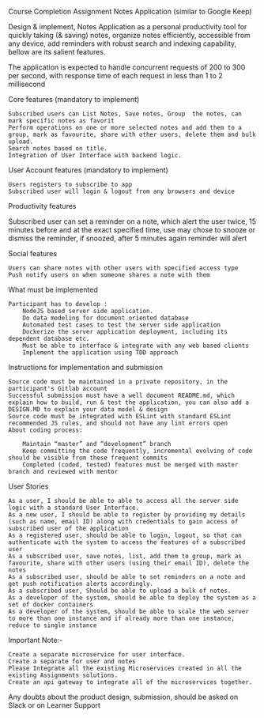 Course Completion Assignment
Notes Application (similar to Google Keep)

Design & implement, Notes Application as a personal productivity tool for quickly taking (& saving) notes, organize notes efficiently, accessible from any device, add reminders with robust search and indexing capability, bellow are its salient features.
 

The application is expected to handle concurrent requests of 200 to 300 per second, with response time of each request in less than 1 to 2 millisecond

Core features (mandatory to implement)

    Subscribed users can List Notes, Save notes, Group  the notes, can mark specific notes as favorit
    Perform operations on one or more selected notes and add them to a group, mark as favourite, share with other users, delete them and bulk upload. 
    Search notes based on title.
    Integration of User Interface with backend logic.

User Account features (mandatory to implement)

    Users registers to subscribe to app
    Subscribed user will login & logout from any browsers and device

Productivity features

Subscribed user can set a reminder on a note, which alert the user twice, 15 minutes before and at the exact specified time, use may chose to snooze or dismiss the reminder, if snoozed, after 5 minutes again reminder will alert

Social features

    Users can share notes with other users with specified access type
    Push notify users on when someone shares a note with them

What must be implemented

    Participant has to develop :
        NodeJS based server side application.
        Do data modeling for document oriented database
        Automated test cases to test the server side application
        Dockerize the server application deployment, including its dependent database etc.     
        Must be able to interface & integrate with any web based clients 
        Implement the application using TDD approach

Instructions for implementation and submission

    Source code must be maintained in a private repository, in the participant's Gitlab account
    Successful submission must have a well document README.md, which explain how to build, run & test the application, you can also add a DESIGN.MD to explain your data model & design
    Source code must be integrated with ESLint with standard ESLint recommended JS rules, and should not have any lint errors open
    About coding process:
    	
        Maintain “master” and “development” branch		
        Keep committing the code frequently, incremental evolving of code should be visible from these frequent commits
        Completed (coded, tested) features must be merged with master branch and reviewed with mentor

User Stories

    As a user, I should be able to able to access all the server side logic with a standard User Interface.
    As a new user, I should be able to register by providing my details (such as name, email ID) along with credentials to gain access of subscribed user of the application
    As a registered user, should be able to login, logout, so that can authenticate with the system to access the features of a subscribed user
    As a subscribed user, save notes, list, add them to group, mark as favourite, share with other users (using their email ID), delete the notes
    As a subscribed user, should be able to set reminders on a note and get push notification alerts accordingly.
    As a subscribed user, Should be able to upload a bulk of notes.
    As a developer of the system, should be able to deploy the system as a set of docker containers
    As a developer of the system, should be able to scale the web server to more than one instance and if already more than one instance, reduce to single instance

Important Note:-

    Create a separate microservice for user interface.
    Create a separate for user and notes 
    Please Integrate all the existing Microservices created in all the existing Assignments solutions.
    Create an api gateway to integrate all of the microservices together.

 

Any doubts about the product design, submission, should be asked on Slack or on Learner Support